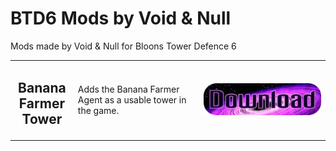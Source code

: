 # BTD6 Mods by Void & Null
Mods made by Void & Null for Bloons Tower Defence 6


<table style="table-layout:fixed">
    <tr>
        <td width="20%" align="center">
            <h2>Banana Farmer Tower</h2>
        </td>
        <td>
            Adds the Banana Farmer Agent as a usable tower in the game.
        </td>
        <td width="40%">
            <a href="https://github.com/Void-n-Null/Void-Null-BTD6-Mods/releases/download/v1/BananaFarmerTower_v2.dll"><img alt="Download" src="https://github.com/Void-n-Null/Void-Null-BTD6-Mods/blob/master/DownloadButton.png?raw=true"></a>
        </td>
    </tr>
    <tr>
